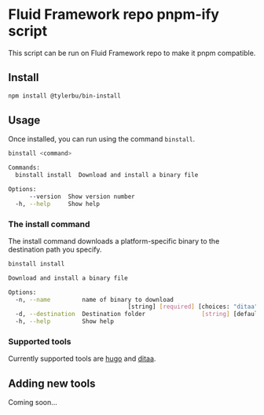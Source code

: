 # Fluid Framework repo pnpm-ify script

This script can be run on Fluid Framework repo to make it pnpm compatible.

## Install

```bash
npm install @tylerbu/bin-install
```

## Usage

Once installed, you can run using the command `binstall`.

```bash
binstall <command>

Commands:
  binstall install  Download and install a binary file

Options:
      --version  Show version number                                   [boolean]
  -h, --help     Show help                                             [boolean]
```

### The **install** command

The install command downloads a platform-specific binary to the destination path you specify.

```bash
binstall install

Download and install a binary file

Options:
  -n, --name         name of binary to download
                                  [string] [required] [choices: "ditaa", "hugo"]
  -d, --destination  Destination folder                [string] [default: "bin"]
  -h, --help         Show help                                         [boolean]
```

### Supported tools

Currently supported tools are [hugo](https://gohugo.io) and [ditaa](https://github.com/akavel/ditaa).

## Adding new tools

Coming soon...
